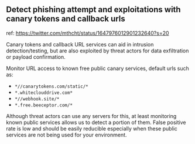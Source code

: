 ## Detect phishing attempt and exploitations with canary tokens and callback urls
ref: https://twitter.com/mthcht/status/1647976012901232640?s=20

Canary tokens and callback URL services can aid in intrusion detection/testing, but are also exploited by threat actors for data exfiltration or payload confirmation.

Monitor URL access to known free public canary services, default urls such as:
  - `*//canarytokens.com/static/*`
  - `*.whiteclouddrive.com*`
  - `*//webhook.site/*`
  - `*.free.beeceptor.com/*`
  
Although threat actors can use any servers for this, at least monitoring known public services allows us to detect a portion of them.
False positive rate is low and should be easily reducible especially when these public services are not being used for your environment.
